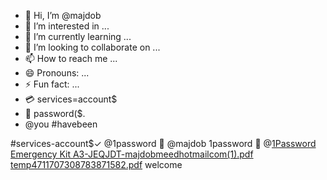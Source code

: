 - 👋 Hi, I’m @majdob
- 👀 I’m interested in ...
- 🌱 I’m currently learning ...
- 💞️ I’m looking to collaborate on ...
- 📫 How to reach me ...
- 😄 Pronouns: ...
- ⚡ Fun fact: ...
- 💳 services=account$
- 🔑 password($.
- @you #havebeen 
<!---
majdob/majdob is a ✨ special ✨ repository because its `README.md` (this file) appears on your GitHub profile.
You can click the Preview link to take a look at your changes.
--->
#services-account$✓
@1password 🔑 
@majdob 
1password 🔑 
@[1Password Emergency Kit A3-JEQJDT-majdobmeedhotmailcom(1).pdf](https://github.com/majdob/majdob/files/15071025/1Password.Emergency.Kit.A3-JEQJDT-majdobmeedhotmailcom.1.pdf)
[temp4711707308783871582.pdf](https://github.com/majdob/majdob/files/15071023/temp4711707308783871582.pdf)
welcome 
